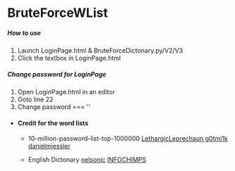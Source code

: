 # __BruteForceWList__
##### *How to use*
1. Launch LoginPage.html & BruteForceDictonary.py/V2/V3
2. Click the textbox in LoginPage.html

##### Change password for LoginPage
1. Open LoginPage.html in an editor
2. Goto line 22
3. Change password === ''

* #### Credit for the word lists
    * 10-million-password-list-top-1000000
[LethargicLeprechaun
g0tmi1k
danielmiessler](https://github.com/danielmiessler/SecLists/blob/master/Passwords/Common-Credentials/10-million-password-list-top-1000000.txt)

    * English Dictonary
[nelsonic](https://github.com/dwyl/english-words)
[INFOCHIMPS](https://web.archive.org/web/20140330092734/http://www.infochimps.com/users/Infochimps)